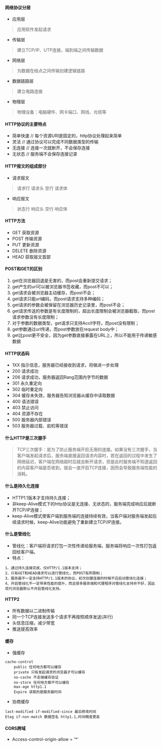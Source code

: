 #### 网络协议分层

- 应用层
> 应用软件发起请求
- 传输层
> 建立TCP/IP、UTP连接，端到端之间传输数据
- 网络层
> 为数据在结点之间传输创建逻辑链路
- 数据链路层
> 建立电路连接
- 物理层
> 物理设备：电脑硬件、网卡端口、网线、光缆等

#### HTTP协议的主要特点

- 简单快速 // 每个资源URI是固定的，http协议处理起来简单
- 灵活 // 通过协议可以完成不同数据类型的传输
- 无连接 // 连接一次就断开，不会保存连接
- 无状态 // 服务端不会保存连接记录

#### HTTP报文的组成部分

- 请求报文
> 请求行 请求头 空行 请求体
- 响应报文
> 状态行 响应头 空行 响应体

#### HTTP方法

- GET 获取资源
- POST 传输资源
- PUT 更新资源
- DELETE 删除资源
- HEAD 获取报文首部

#### POST和GET的区别

1. get在浏览器回退是无害的，而post会重新提交请求；
1. get产生的url可以被浏览器书签收藏，而post不可以；
1. get请求会被浏览器主动缓存，而post不会；
1. get请求只能url编码，而post请求支持多种编码；
1. get请求的参数会被保留在浏览器历史记录里，而post不会；
1. get请求传送的参数是有长度限制的，超出长度限制会被浏览器截取，而post请求参数没有长度限制；
1. 对于参数的数据类型，get请求只支持Accll字符，而post没有限制；
1. get参数通过url传递，而post参数放在request body中； 
1. get比post更不安全，因为get参数直接暴露在URL上，所以不能用于传递敏感数据

#### HTTP状态码

- 1XX 指示信息，服务器已经接收到请求，将做进一步处理
- 200 请求成功
- 206 请求成功，服务器返回Rang范围内字节的数据
- 301 永久重定向
- 302 临时重定向
- 304 缓存未失效，服务器告知浏览器从缓存中读取数据
- 400 语法错误
- 403 禁止访问
- 404 资源不存在
- 500 服务器内部错误
- 503 服务器过载、宕机等错误


#### 什么HTTP是三次握手
> TCP三次握手：是为了防止服务端开启无用的连接。如果没有三次握手，当客户端发起请求后，服务端直接返回请求内容时，若在返回的过程中发生了网络延迟，客户端在网络超时后就会断开请求，但是此时服务端不知道返回的内容客户端是否收到，就会一直开启TCP连接，因而会导致服务端性能的消耗。

#### 什么是持久化连接

- HTTP1.1版本才支持持久连接；
- 非keep-Alive模式下的http协议是无连接、无状态的，服务端完成响应后就断开TCP/IP连接；
- keep-Alive模式使客户端到服务端的连接持续有效，当客户端对服务端发起后续请求时候，keep-Alive功能避免了重新建立TCP/IP连接。

#### 什么是管线化

- 管线化：客户端将请求打包一次性传递给服务端，服务端将响应一次性打包返回给客户端。
- 特点：

```
1、通过持久连接完成，仅HTTP/1.1版本支持；
2、只有GET和HEAD请求可以进行管线化，而POST有所限制；
3、服务器不一定支持HTTP/1.1版本的协议，初次创建连接的时候不应启动管线化连接；
4、开启管线化不一定带来性能的提升，而且很多服务端和代理程序对管线化支持并不好，因此现代浏览器默认不开启管线化支持。
```

#### HTTP2
- 所有数据以二进制传输
- 同一个TCP连接发送多个请求不再按照顺序发送(并行)
- 头信息压缩，减少带宽
- 推送提高效率

#### 缓存
- 强缓存

```
cache-control
    public 任何地方都可以缓存
    private 只有发起请求的浏览器才可以缓存
    no-cache 不走强缓存验证
    no-store 任何地方都不可以缓存
    max-age http1.1
    Expire 读取的是服务器时间
```
- 协商缓存

```
last-modified if-modified-since 最后修改时间
Etag if-non-match 数据签名 http1.1,时间精度更高
```



#### CORS跨域
- Access-control-origin-allow = '*'
